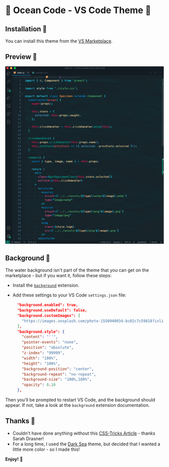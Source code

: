 # 🌊 Ocean Code - VS Code Theme 🌊

## Installation 🐠
You can install this theme from the [VS Marketplace](https://marketplace.visualstudio.com/items?itemName=Sharktopus.ocean-code).

## Preview 🐳
![](preview.png)

## Background 🐡
The water background isn't part of the theme that you can get on the marketplace - but if you want it, follow these steps:
* Install the [`background`](https://marketplace.visualstudio.com/items?itemName=shalldie.background) extension.
* Add these settings to your VS Code `settings.json` file:

  ```json
    "background.enabled": true,
    "background.useDefault": false,
    "background.customImages": [
      "https://images.unsplash.com/photo-1550940934-bc02c7c59618?ixlib=rb-1.2.1&ixid=eyJhcHBfaWQiOjEyMDd9&auto=format&fit=crop&w=1050&h=2100&q=100"
    ],
    "background.style": {
      "content": "''",
      "pointer-events": "none",
      "position": "absolute",
      "z-index": "99999",
      "width": "100%",
      "height": "100%",
      "background-position": "center",
      "background-repeat": "no-repeat",
      "background-size": "100%,100%",
      "opacity": 0.10
    },
  ```

Then you'll be prompted to restart VS Code, and the background should appear. If not, take a look at the `background` extension documentation.

## Thanks 🐙
* Couldn't have done anything without this [CSS-Tricks Article](https://css-tricks.com/creating-a-vs-code-theme/) - thanks Sarah Drasner!
* For a long time, I used the [Dark Sea](https://marketplace.visualstudio.com/items?itemName=MoOx.dark-sea) theme, but decided that I wanted a little more color - so I made this!

**Enjoy!** 🦀
